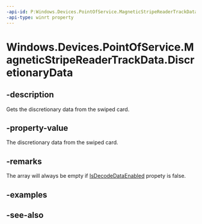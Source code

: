 ```yaml
---
-api-id: P:Windows.Devices.PointOfService.MagneticStripeReaderTrackData.DiscretionaryData
-api-type: winrt property
---
```


<!-- Property syntax
public Windows.Storage.Streams.IBuffer DiscretionaryData { get; }
-->

# Windows.Devices.PointOfService.MagneticStripeReaderTrackData.DiscretionaryData

## -description
Gets the discretionary data from the swiped card.

## -property-value
The discretionary data from the swiped card.

## -remarks
The array will always be empty if [IsDecodeDataEnabled](claimedmagneticstripereader_isdecodedataenabled.md) propety is false.

## -examples

## -see-also
